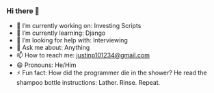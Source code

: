 ### Hi there 👋


- 🔭 I’m currently working on: Investing Scripts
- 🌱 I’m currently learning: Django
- 🤔 I’m looking for help with: Interviewing
- 💬 Ask me about: Anything
- 📫 How to reach me: justinp101234@gmail.com
- 😄 Pronouns: He/Him
- ⚡ Fun fact: How did the programmer die in the shower?
               He read the shampoo bottle instructions: Lather. Rinse. Repeat.

